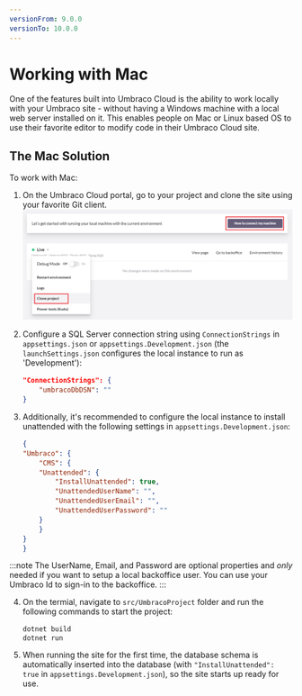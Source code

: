 ```yaml
---
versionFrom: 9.0.0
versionTo: 10.0.0
---
```


# Working with Mac

One of the features built into Umbraco Cloud is the ability to work locally with your Umbraco site - without having a Windows machine with a local web server installed on it. This enables people on Mac or Linux based OS to use their favorite editor to modify code in their Umbraco Cloud site.

## The Mac Solution

To work with Mac:

1. On the Umbraco Cloud portal, go to your project and clone the site using your favorite Git client.
    ![Clone Project](images/clone-project.png)

2. Configure a SQL Server connection string using `ConnectionStrings` in `appsettings.json` or `appsettings.Development.json` (the `launchSettings.json` configures the local instance to run as 'Development'):

    ```json
    "ConnectionStrings": {
        "umbracoDbDSN": ""
    }
    ```

3. Additionally, it's recommended to configure the local instance to install unattended with the following settings in `appsettings.Development.json`:

    ```json
    {
    "Umbraco": {
        "CMS": {
        "Unattended": {
            "InstallUnattended": true,
            "UnattendedUserName": "",
            "UnattendedUserEmail": "",
            "UnattendedUserPassword": ""
        }
        }
    }
    }
    ```

:::note
The UserName, Email, and Password are optional properties and *only* needed if you want to setup a local backoffice user. You can use your Umbraco Id to sign-in to the backoffice.
:::

4. On the termial, navigate to `src/UmbracoProject` folder and run the following commands to start the project:

    ```cli
    dotnet build
    dotnet run
    ```

5. When running the site for the first time, the database schema is automatically inserted into the database (with `"InstallUnattended": true` in `appsettings.Development.json`), so the site starts up ready for use.
